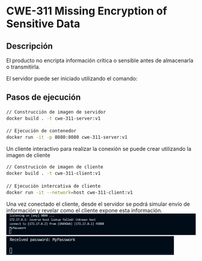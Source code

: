 # CWE-311 Missing Encryption of Sensitive Data

## Descripción
El producto no encripta información crítica o sensible antes de almacenarla o transmitirla.

El servidor puede ser iniciado utilizando el comando:

## Pasos de ejecución
```bash
// Construcción de imagen de servidor
docker build . -t cwe-311-server:v1

// Ejecución de contenedor
docker run -it -p 8080:8080 cwe-311-server:v1
```

Un cliente interactivo para realizar la conexión se puede crear utilizando la imagen de cliente

```bash
// Construcicón de imagen de cliente
docker build . -t cwe-311-client:v1 

// Ejecución intercativa de cliente
docker run -it --network=host cwe-311-client:v1
```
Una vez conectado el cliente, desde el servidor se podrá simular envío de información y revelar como el cliente expone esta información.
![alt text](image.png)
![alt text](image-1.png)